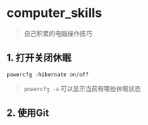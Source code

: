 # computer_skills
> 自己积累的电脑操作技巧
## 1. 打开关闭休眠
```
powercfg -hibernate on/off
```
> `powercfg -a` 可以显示当前有哪些休眠状态
## 2. 使用Git